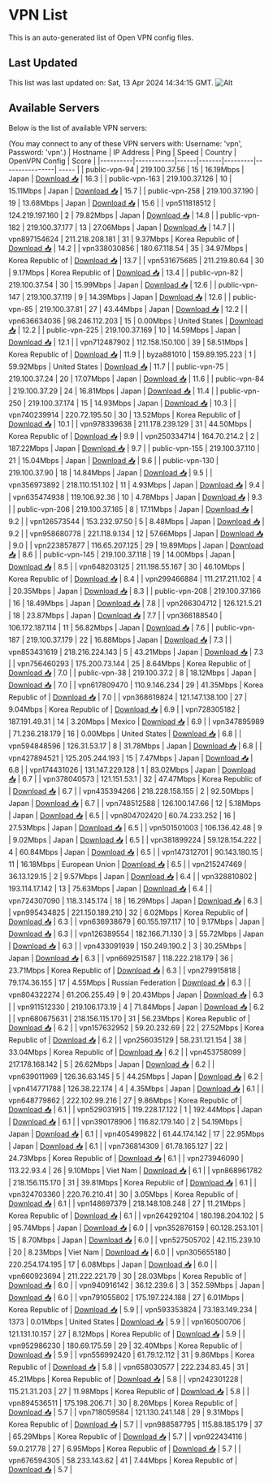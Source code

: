 # VPN List

This is an auto-generated list of Open VPN config files.

## Last Updated

This list was last updated on: Sat, 13 Apr 2024 14:34:15 GMT.
![Alt](https://repobeats.axiom.co/api/embed/186b98318ef1479477931607c1ad7d823f12451f.svg "Repobeats analytics image")

## Available Servers

Below is the list of available VPN servers:

(You may connect to any of these VPN servers with: Username: 'vpn', Password: 'vpn'.)
| Hostname | IP Address | Ping | Speed | Country | OpenVPN Config | Score |
|----------|------------|------|-------|---------|----------------| ----- |
| public-vpn-94 | 219.100.37.56 | 15 | 16.19Mbps | Japan | [Download 📥](./configs/server_0_JP.ovpn) | 16.3 |
| public-vpn-163 | 219.100.37.126 | 10 | 15.11Mbps | Japan | [Download 📥](./configs/server_1_JP.ovpn) | 15.7 |
| public-vpn-258 | 219.100.37.190 | 19 | 13.68Mbps | Japan | [Download 📥](./configs/server_2_JP.ovpn) | 15.6 |
| vpn511818512 | 124.219.197.160 | 2 | 79.82Mbps | Japan | [Download 📥](./configs/server_3_JP.ovpn) | 14.8 |
| public-vpn-182 | 219.100.37.177 | 13 | 27.06Mbps | Japan | [Download 📥](./configs/server_4_JP.ovpn) | 14.7 |
| vpn897154624 | 211.218.208.181 | 31 | 9.37Mbps | Korea Republic of | [Download 📥](./configs/server_5_KR.ovpn) | 14.2 |
| vpn338030856 | 180.67.118.54 | 35 | 34.97Mbps | Korea Republic of | [Download 📥](./configs/server_6_KR.ovpn) | 13.7 |
| vpn531675685 | 211.219.80.64 | 30 | 9.17Mbps | Korea Republic of | [Download 📥](./configs/server_7_KR.ovpn) | 13.4 |
| public-vpn-82 | 219.100.37.54 | 30 | 15.99Mbps | Japan | [Download 📥](./configs/server_8_JP.ovpn) | 12.6 |
| public-vpn-147 | 219.100.37.119 | 9 | 14.39Mbps | Japan | [Download 📥](./configs/server_9_JP.ovpn) | 12.6 |
| public-vpn-85 | 219.100.37.81 | 27 | 43.44Mbps | Japan | [Download 📥](./configs/server_10_JP.ovpn) | 12.2 |
| vpn636634036 | 98.246.112.203 | 15 | 0.00Mbps | United States | [Download 📥](./configs/server_11_US.ovpn) | 12.2 |
| public-vpn-225 | 219.100.37.169 | 10 | 14.59Mbps | Japan | [Download 📥](./configs/server_12_JP.ovpn) | 12.1 |
| vpn712487902 | 112.158.150.100 | 39 | 58.51Mbps | Korea Republic of | [Download 📥](./configs/server_13_KR.ovpn) | 11.9 |
| byza881010 | 159.89.195.223 | 1 | 59.92Mbps | United States | [Download 📥](./configs/server_14_US.ovpn) | 11.7 |
| public-vpn-75 | 219.100.37.24 | 20 | 17.07Mbps | Japan | [Download 📥](./configs/server_15_JP.ovpn) | 11.6 |
| public-vpn-84 | 219.100.37.29 | 24 | 16.81Mbps | Japan | [Download 📥](./configs/server_16_JP.ovpn) | 11.4 |
| public-vpn-250 | 219.100.37.174 | 15 | 14.93Mbps | Japan | [Download 📥](./configs/server_17_JP.ovpn) | 10.3 |
| vpn740239914 | 220.72.195.50 | 30 | 13.52Mbps | Korea Republic of | [Download 📥](./configs/server_18_KR.ovpn) | 10.1 |
| vpn978339638 | 211.178.239.129 | 31 | 44.50Mbps | Korea Republic of | [Download 📥](./configs/server_19_KR.ovpn) | 9.9 |
| vpn250334714 | 164.70.214.2 | 2 | 187.22Mbps | Japan | [Download 📥](./configs/server_20_JP.ovpn) | 9.7 |
| public-vpn-155 | 219.100.37.110 | 21 | 15.04Mbps | Japan | [Download 📥](./configs/server_21_JP.ovpn) | 9.6 |
| public-vpn-130 | 219.100.37.90 | 18 | 14.84Mbps | Japan | [Download 📥](./configs/server_22_JP.ovpn) | 9.5 |
| vpn356973892 | 218.110.151.102 | 11 | 4.93Mbps | Japan | [Download 📥](./configs/server_23_JP.ovpn) | 9.4 |
| vpn635474938 | 119.106.92.36 | 10 | 4.78Mbps | Japan | [Download 📥](./configs/server_24_JP.ovpn) | 9.3 |
| public-vpn-206 | 219.100.37.165 | 8 | 17.11Mbps | Japan | [Download 📥](./configs/server_25_JP.ovpn) | 9.2 |
| vpn126573544 | 153.232.97.50 | 5 | 8.48Mbps | Japan | [Download 📥](./configs/server_26_JP.ovpn) | 9.2 |
| vpn958680778 | 221.118.9.134 | 12 | 57.66Mbps | Japan | [Download 📥](./configs/server_27_JP.ovpn) | 9.0 |
| vpn223857877 | 116.65.207.125 | 29 | 19.89Mbps | Japan | [Download 📥](./configs/server_28_JP.ovpn) | 8.6 |
| public-vpn-145 | 219.100.37.118 | 19 | 14.00Mbps | Japan | [Download 📥](./configs/server_29_JP.ovpn) | 8.5 |
| vpn648203125 | 211.198.55.167 | 30 | 46.10Mbps | Korea Republic of | [Download 📥](./configs/server_30_KR.ovpn) | 8.4 |
| vpn299466884 | 111.217.211.102 | 4 | 20.35Mbps | Japan | [Download 📥](./configs/server_31_JP.ovpn) | 8.3 |
| public-vpn-208 | 219.100.37.166 | 16 | 18.49Mbps | Japan | [Download 📥](./configs/server_32_JP.ovpn) | 7.8 |
| vpn266304712 | 126.121.5.21 | 18 | 23.87Mbps | Japan | [Download 📥](./configs/server_33_JP.ovpn) | 7.7 |
| vpn366188540 | 106.172.187.114 | 11 | 56.82Mbps | Japan | [Download 📥](./configs/server_34_JP.ovpn) | 7.6 |
| public-vpn-187 | 219.100.37.179 | 22 | 16.88Mbps | Japan | [Download 📥](./configs/server_35_JP.ovpn) | 7.3 |
| vpn853431619 | 218.216.224.143 | 5 | 43.21Mbps | Japan | [Download 📥](./configs/server_36_JP.ovpn) | 7.3 |
| vpn756460293 | 175.200.73.144 | 25 | 8.64Mbps | Korea Republic of | [Download 📥](./configs/server_37_KR.ovpn) | 7.0 |
| public-vpn-38 | 219.100.37.2 | 8 | 18.12Mbps | Japan | [Download 📥](./configs/server_38_JP.ovpn) | 7.0 |
| vpn617809470 | 110.9.146.234 | 29 | 41.35Mbps | Korea Republic of | [Download 📥](./configs/server_39_KR.ovpn) | 7.0 |
| vpn368619824 | 121.147.138.100 | 27 | 9.04Mbps | Korea Republic of | [Download 📥](./configs/server_40_KR.ovpn) | 6.9 |
| vpn728305182 | 187.191.49.31 | 14 | 3.20Mbps | Mexico | [Download 📥](./configs/server_41_MX.ovpn) | 6.9 |
| vpn347895989 | 71.236.218.179 | 16 | 0.00Mbps | United States | [Download 📥](./configs/server_42_US.ovpn) | 6.8 |
| vpn594848596 | 126.31.53.17 | 8 | 31.78Mbps | Japan | [Download 📥](./configs/server_43_JP.ovpn) | 6.8 |
| vpn427894521 | 125.205.244.193 | 15 | 7.47Mbps | Japan | [Download 📥](./configs/server_44_JP.ovpn) | 6.8 |
| vpn174431026 | 131.147.229.128 | 1 | 83.02Mbps | Japan | [Download 📥](./configs/server_45_JP.ovpn) | 6.7 |
| vpn378040573 | 121.151.53.1 | 32 | 47.47Mbps | Korea Republic of | [Download 📥](./configs/server_46_KR.ovpn) | 6.7 |
| vpn435394266 | 218.228.158.155 | 2 | 92.50Mbps | Japan | [Download 📥](./configs/server_47_JP.ovpn) | 6.7 |
| vpn748512588 | 126.100.147.66 | 12 | 5.18Mbps | Japan | [Download 📥](./configs/server_48_JP.ovpn) | 6.5 |
| vpn804702420 | 60.74.233.252 | 16 | 27.53Mbps | Japan | [Download 📥](./configs/server_49_JP.ovpn) | 6.5 |
| vpn501501003 | 106.136.42.48 | 9 | 9.02Mbps | Japan | [Download 📥](./configs/server_50_JP.ovpn) | 6.5 |
| vpn381899224 | 59.128.154.222 | 4 | 60.84Mbps | Japan | [Download 📥](./configs/server_51_JP.ovpn) | 6.5 |
| vpn147312701 | 90.143.180.15 | 11 | 16.18Mbps | European Union | [Download 📥](./configs/server_52_EU.ovpn) | 6.5 |
| vpn215247469 | 36.13.129.15 | 2 | 9.57Mbps | Japan | [Download 📥](./configs/server_53_JP.ovpn) | 6.4 |
| vpn328810802 | 193.114.17.142 | 13 | 75.63Mbps | Japan | [Download 📥](./configs/server_54_JP.ovpn) | 6.4 |
| vpn724307090 | 118.3.145.174 | 18 | 16.29Mbps | Japan | [Download 📥](./configs/server_55_JP.ovpn) | 6.3 |
| vpn995434825 | 221.150.189.210 | 32 | 6.02Mbps | Korea Republic of | [Download 📥](./configs/server_56_KR.ovpn) | 6.3 |
| vpn636938679 | 60.155.197.117 | 10 | 9.17Mbps | Japan | [Download 📥](./configs/server_57_JP.ovpn) | 6.3 |
| vpn126389554 | 182.166.71.130 | 3 | 55.72Mbps | Japan | [Download 📥](./configs/server_58_JP.ovpn) | 6.3 |
| vpn433091939 | 150.249.190.2 | 3 | 30.25Mbps | Japan | [Download 📥](./configs/server_59_JP.ovpn) | 6.3 |
| vpn669251587 | 118.222.218.179 | 36 | 23.71Mbps | Korea Republic of | [Download 📥](./configs/server_60_KR.ovpn) | 6.3 |
| vpn279915818 | 79.174.36.155 | 17 | 4.55Mbps | Russian Federation | [Download 📥](./configs/server_61_RU.ovpn) | 6.3 |
| vpn804322274 | 61.206.255.49 | 9 | 20.43Mbps | Japan | [Download 📥](./configs/server_62_JP.ovpn) | 6.3 |
| vpn911512330 | 219.106.173.19 | 4 | 71.84Mbps | Japan | [Download 📥](./configs/server_63_JP.ovpn) | 6.2 |
| vpn680675631 | 218.156.115.170 | 31 | 56.23Mbps | Korea Republic of | [Download 📥](./configs/server_64_KR.ovpn) | 6.2 |
| vpn157632952 | 59.20.232.69 | 22 | 27.52Mbps | Korea Republic of | [Download 📥](./configs/server_65_KR.ovpn) | 6.2 |
| vpn256035129 | 58.231.121.154 | 38 | 33.04Mbps | Korea Republic of | [Download 📥](./configs/server_66_KR.ovpn) | 6.2 |
| vpn453758099 | 217.178.168.142 | 5 | 26.62Mbps | Japan | [Download 📥](./configs/server_67_JP.ovpn) | 6.2 |
| vpn639011969 | 126.36.63.145 | 5 | 44.25Mbps | Japan | [Download 📥](./configs/server_68_JP.ovpn) | 6.2 |
| vpn414771788 | 126.38.22.174 | 4 | 4.35Mbps | Japan | [Download 📥](./configs/server_69_JP.ovpn) | 6.1 |
| vpn648779862 | 222.102.99.216 | 27 | 9.86Mbps | Korea Republic of | [Download 📥](./configs/server_70_KR.ovpn) | 6.1 |
| vpn529031915 | 119.228.17.122 | 1 | 192.44Mbps | Japan | [Download 📥](./configs/server_71_JP.ovpn) | 6.1 |
| vpn390178906 | 116.82.179.140 | 2 | 54.19Mbps | Japan | [Download 📥](./configs/server_72_JP.ovpn) | 6.1 |
| vpn405499822 | 61.44.174.142 | 17 | 22.95Mbps | Japan | [Download 📥](./configs/server_73_JP.ovpn) | 6.1 |
| vpn736814309 | 61.78.165.127 | 22 | 24.73Mbps | Korea Republic of | [Download 📥](./configs/server_74_KR.ovpn) | 6.1 |
| vpn273946090 | 113.22.93.4 | 26 | 9.10Mbps | Viet Nam | [Download 📥](./configs/server_75_VN.ovpn) | 6.1 |
| vpn868961782 | 218.156.115.170 | 31 | 39.81Mbps | Korea Republic of | [Download 📥](./configs/server_76_KR.ovpn) | 6.1 |
| vpn324703360 | 220.76.210.41 | 30 | 3.05Mbps | Korea Republic of | [Download 📥](./configs/server_77_KR.ovpn) | 6.1 |
| vpn148697379 | 218.148.108.248 | 27 | 11.21Mbps | Korea Republic of | [Download 📥](./configs/server_78_KR.ovpn) | 6.1 |
| vpn264292104 | 180.198.204.102 | 5 | 95.74Mbps | Japan | [Download 📥](./configs/server_79_JP.ovpn) | 6.0 |
| vpn352876159 | 60.128.253.101 | 15 | 8.70Mbps | Japan | [Download 📥](./configs/server_80_JP.ovpn) | 6.0 |
| vpn527505702 | 42.115.239.10 | 20 | 8.23Mbps | Viet Nam | [Download 📥](./configs/server_81_VN.ovpn) | 6.0 |
| vpn305655180 | 220.254.174.195 | 17 | 6.08Mbps | Japan | [Download 📥](./configs/server_82_JP.ovpn) | 6.0 |
| vpn660923694 | 211.222.221.79 | 30 | 28.03Mbps | Korea Republic of | [Download 📥](./configs/server_83_KR.ovpn) | 6.0 |
| vpn940916142 | 36.12.239.6 | 3 | 352.59Mbps | Japan | [Download 📥](./configs/server_84_JP.ovpn) | 6.0 |
| vpn791055802 | 175.197.224.188 | 27 | 6.01Mbps | Korea Republic of | [Download 📥](./configs/server_85_KR.ovpn) | 5.9 |
| vpn593353824 | 73.183.149.234 | 1373 | 0.01Mbps | United States | [Download 📥](./configs/server_86_US.ovpn) | 5.9 |
| vpn160500706 | 121.131.10.157 | 27 | 8.12Mbps | Korea Republic of | [Download 📥](./configs/server_87_KR.ovpn) | 5.9 |
| vpn952986230 | 180.69.175.59 | 29 | 32.40Mbps | Korea Republic of | [Download 📥](./configs/server_88_KR.ovpn) | 5.9 |
| vpn556992420 | 61.79.12.112 | 31 | 9.86Mbps | Korea Republic of | [Download 📥](./configs/server_89_KR.ovpn) | 5.8 |
| vpn658030577 | 222.234.83.45 | 31 | 45.21Mbps | Korea Republic of | [Download 📥](./configs/server_90_KR.ovpn) | 5.8 |
| vpn242301228 | 115.21.31.203 | 27 | 11.98Mbps | Korea Republic of | [Download 📥](./configs/server_91_KR.ovpn) | 5.8 |
| vpn894536511 | 175.198.206.71 | 30 | 8.26Mbps | Korea Republic of | [Download 📥](./configs/server_92_KR.ovpn) | 5.7 |
| vpn718059584 | 121.130.241.148 | 29 | 9.31Mbps | Korea Republic of | [Download 📥](./configs/server_93_KR.ovpn) | 5.7 |
| vpn988587795 | 115.88.185.179 | 37 | 65.29Mbps | Korea Republic of | [Download 📥](./configs/server_94_KR.ovpn) | 5.7 |
| vpn922434116 | 59.0.217.78 | 27 | 6.95Mbps | Korea Republic of | [Download 📥](./configs/server_95_KR.ovpn) | 5.7 |
| vpn676594305 | 58.233.143.62 | 41 | 7.44Mbps | Korea Republic of | [Download 📥](./configs/server_96_KR.ovpn) | 5.7 |
